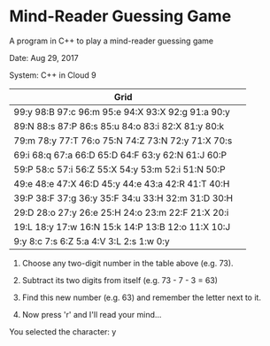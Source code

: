 # Mind-Reader Guessing Game

A program in C++ to play a mind-reader guessing game

Date: Aug 29, 2017

System:  C++ in Cloud 9

| Grid|       | 
| ------------------------------------------------ |:-----:| 
| 99:y 98:B 97:c 96:m 95:e 94:X 93:X 92:g 91:a 90:y|       | 
| 89:N 88:s 87:P 86:s 85:u 84:o 83:i 82:X 81:y 80:k| 
| 79:m 78:y 77:T 76:o 75:N 74:Z 73:N 72:y 71:X 70:s|  
| 69:i 68:q 67:a 66:D 65:D 64:F 63:y 62:N 61:J 60:P| 
| 59:P 58:c 57:i 56:Z 55:X 54:y 53:m 52:i 51:N 50:P|
| 49:e 48:e 47:X 46:D 45:y 44:e 43:a 42:R 41:T 40:H|
| 39:P 38:F 37:g 36:y 35:F 34:u 33:H 32:m 31:D 30:H|
| 29:D 28:o 27:y 26:e 25:H 24:o 23:m 22:F 21:X 20:i|
| 19:L 18:y 17:w 16:N 15:k 14:P 13:B 12:o 11:X 10:J|
| 9:y  8:c  7:s  6:Z  5:a  4:V  3:L  2:s  1:w  0:y|

1. Choose any two-digit number in the table above (e.g. 73).

2. Subtract its two digits from itself (e.g. 73 - 7 - 3 = 63)

3. Find this new number (e.g. 63) and remember the letter next to it.

4. Now press 'r' and I'll read your mind...

You selected the character: y
